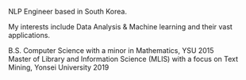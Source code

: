 NLP Engineer based in South Korea.

My interests include Data Analysis & Machine learning and their vast applications. 

B.S. Computer Science with a minor in Mathematics, YSU 2015<br>
Master of Library and Information Science (MLIS) with a focus on Text Mining, Yonsei University 2019
